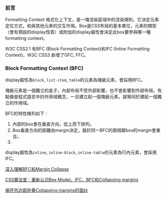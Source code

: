 ### 前言

Formatting Context 格式化上下文，是一塊渲染區域中的渲染規則，它決定元素定位方式，和與其他元素的交互作用。Box是CSS布局的基本單位，元素的類型（會有預設的display性質）或附加的display屬性會決定此box要參與哪一種formatting context。

W3C CSS2.1 有BFC (Block Formatting Context)和IFC (Inline Formatting Context)，W3C CSS3 新增了GFC, FFC。

### Block Formatting Context (BFC)

display屬性為`block`, `list-item`, `table`的元素為塊級元素，會採用BFC。

塊級元素是一個獨立的盒子，內部布局不受外部影響，也不會影響到外部布局。有點像是程式語言中的作用域概念，一旦建立起一個塊級元素，就等同於建起一個獨立的作用域。

BFC的特性條列如下：

1. 內部的box會在垂直方向，從上而下排列。
2. Box垂直方向的距離由margin決定，屬於同一BFC的兩相鄰box的margin會重合。
3. 


display屬性為`inline`, `inline-block`, `inline-table`的元素為行內元素，會採用IFC。




[深入理解BFC和Margin Collapse](http://www.w3cplus.com/css/understanding-bfc-and-margin-collapse.html)

[CSS魔法堂：重新认识Box Model、IFC、BFC和Collapsing margins](http://web.jobbole.com/86060/)

[揭开外边距折叠Collapsing margins的面纱](http://developer.51cto.com/art/201008/219288.htm)
